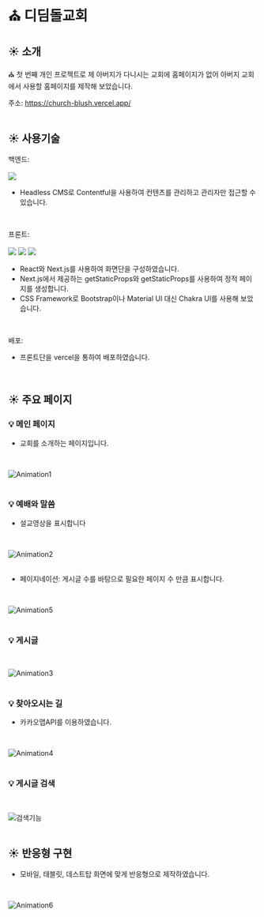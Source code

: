 # :church: 디딤돌교회

## :sunny: 소개
:church: 첫 번째 개인 프로젝트로 제 아버지가 다니시는 교회에 홈페이지가 없어 아버지 교회에서 사용할 홈페이지를 제작해 보았습니다.  

주소: https://church-blush.vercel.app/
<br/>
<br/>

## :sunny: 사용기술
백엔드:
<br/>
<br/>
<img src="https://img.shields.io/badge/Contentful-2478CC?style=flat-square&logo=Contentful&logoColor=white"/><a/>
+ Headless CMS로 Contentful을 사용하여 컨텐츠를 관리하고 관리자만 접근할 수 있습니다.
<br/>

프론트:
<br/>
<br/>
<img src="https://img.shields.io/badge/React-61DAFB?style=flat-square&logo=React&logoColor=white"/><a/>
<img src="https://img.shields.io/badge/Next.js-000000?style=flat-square&logo=Next.js&logoColor=white"/><a/>
<img src="https://img.shields.io/badge/Chakra UI-319795?style=flat-square&logo=Chakra UI&logoColor=white"/><a/>
+ React와 Next.js를 사용하여 화면단을 구성하였습니다.
+ Next.js에서 제공하는 getStaticProps와 getStaticProps를 사용하여 정적 페이지를 생성합니다.
+ CSS Framework로 Bootstrap이나 Material UI 대신 Chakra UI를 사용해 보았습니다.
<br/>

배포:
+ 프론트단을 vercel을 통하여 배포하였습니다.
<br/>

## :sunny: 주요 페이지

### :bulb: 메인 페이지
+ 교회를 소개하는 페이지입니다.
<br/>

![Animation1](https://user-images.githubusercontent.com/84958904/148904031-073a1689-d8f9-4dee-86d6-9638d0a04250.gif)
<br/>
<br/>

### :bulb: 예배와 말씀
+ 설교영상을 표시합니다
<br/>

![Animation2](https://user-images.githubusercontent.com/84958904/148979562-1307ca4a-15d3-4700-b3df-2700fe42122a.gif)
<br/>
<br/>

+ 페이지네이션: 게시글 수를 바탕으로 필요한 페이지 수 만큼 표시합니다.
<br/>

![Animation5](https://user-images.githubusercontent.com/84958904/148981998-e65a90fc-6793-487a-8922-4c98faaf4380.gif)
<br/>
<br/>

### :bulb: 게시글
<br/>

![Animation3](https://user-images.githubusercontent.com/84958904/148979988-2a2eb29b-0580-4195-ad76-01db3b72a375.gif)
<br/>
<br/>

### :bulb: 찾아오시는 길
+ 카카오맵API를 이용하였습니다.
<br/>

![Animation4](https://user-images.githubusercontent.com/84958904/148980768-9dcda6f8-98ad-4142-99ac-e8334fdc4555.gif)
<br/>
<br/>

### :bulb: 게시글 검색
<br/>

![검색기능](https://user-images.githubusercontent.com/84958904/148994746-2459fa8e-3243-4173-8997-b628df0dbc9e.png)
<br/>
<br/>

## :sunny: 반응형 구현
+ 모바일, 태블릿, 데스트탑 화면에 맞게 반응형으로 제작하였습니다.
<br/>

![Animation6](https://user-images.githubusercontent.com/84958904/148994525-b6feda13-b539-4cd4-88b9-72d35e69fb52.gif)
